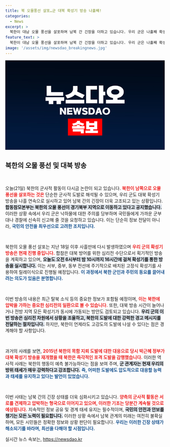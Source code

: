 ```yaml
---
title: 북 오물풍선 살포…군 대북 확성기 방송 나흘째!
categories:
  - News
excerpt: >
  북한이 대남 오물 풍선을 살포하며 남북 간 긴장을 더하고 있습니다. 우리 군은 나흘째 확성기 방송을 통해 심리전을 강화하고 있는데, 북한의 도발 가능성에 긴장감이 흘러넘칩니다. 클릭하고 자세한 정보를 확인해 보세요!
feature_text: >
  북한이 대남 오물 풍선을 살포하며 남북 간 긴장을 더하고 있습니다. 우리 군은 나흘째 확성기 방송을 통해 심리전을 강화하고 있는데, 북한의 도발 가능성에 긴장감이 흘러넘칩니다. 클릭하고 자세한 정보를 확인해 보세요!
image: '/assets/img/newsdao_breakingnews.jpg'
---
```


<p><img src="/assets/img/newsdao_breakingnews.jpg" alt="flaretime 속보" /></p>

<h2 data-ke-size="size26">북한의 오물 풍선 및 대북 방송</h2>

<p data-ke-size="size16">&nbsp;</p>

<p>오늘(21일) 북한의 군사적 활동이 다시금 논란이 되고 있습니다. <b><span style="color: #ee2323;">북한이 남쪽으로 오물 풍선을 살포하는 것은</span></b> 단순한 군사적 도발로 해석될 수 있으며, 우리 군도 대북 확성기 방송을 나흘 연속으로 실시하고 있어 남북 간의 긴장이 더욱 고조되고 있는 상황입니다. <b><span style="background-color: #21538527;">합동참모본부는 북한의 오물 풍선이 경기북부 지역으로 이동하고 있다고 공지했습니다.</span></b> 이러한 상황 속에서 우리 군은 낙하물에 대한 주의를 당부하며 국민들에게 가까운 군부대나 경찰에 신속히 신고해 줄 것을 요청하고 있습니다. 이는 단순히 정보 전달이 아니라, <b><span style="color: #1a5490;">국민의 안전을 최우선으로 고려한 조치입니다.</span></b></p>

<p data-ke-size="size16">&nbsp;</p>

<p>북한의 오물 풍선 살포는 지난 18일 이후 사흘만에 다시 발생하였으며 <b><span style="color: #ee2323;">우리 군의 확성기 방송은 현재 진행 중입니다.</span></b> 합참은 대북 방어를 위한 심리전 수단으로서 획기적인 방송을 계획하고 있으며, <b><span style="background-color: #21538527;">오늘도 오전 6시부터 밤 10시까지 16시간에 걸쳐 확성기를 통한 방송을 실시합니다.</span></b> 이는 서부, 중부, 동부 전선에 주기적으로 배치된 고정식 확성기를 사용하여 릴레이식으로 진행될 예정입니다. <b><span style="color: #1a5490;">이 과정에서 북한 군인과 주민의 동요를 끌어내려는 의도가 있음은 분명합니다.</span></b></p>

<p data-ke-size="size16">&nbsp;</p>

<p>이번 방송의 내용은 최근 탈북 소식 등의 중요한 정보가 포함될 예정이며, <b><span style="color: #ee2323;">이는 북한에 압박을 가하는 중요한 심리전의 일환으로 볼 수 있습니다.</span></b> 또한, 대북 방송 시간이 늘어나거나 전방 지역 모든 확성기가 동시에 가동되는 방안도 검토되고 있습니다. <b><span style="background-color: #21538527;">우리 군의 이번 방송은 심리전 차원에서 상황을 조율하고, 북한의 도발에 대한 강력한 경고 메시지를 전달하는 절차입니다.</span></b> 하지만, 북한이 언제라도 고강도의 도발에 나설 수 있다는 점은 경계해야 할 사항입니다.</p>

<p data-ke-size="size16">&nbsp;</p>

<p>과거의 사례를 보면, <b><span style="color: #ee2323;">2015년 북한의 목함 지뢰 도발에 대한 대응으로 당시 박근혜 정부가 대북 확성기 방송을 재개했을 때 북한은 즉각적인 포격 도발을 감행했습니다.</span></b> 이러한 역사적 사례는 북한의 행동이 예측 불가능하다는 점을 보여 주며, <b><span style="background-color: #21538527;">군 관계자는 현재 우리의 방위 태세가 매우 강력하다고 강조합니다.</span></b> <b><span style="color: #1a5490;">즉, 어떠한 도발에도 압도적으로 대응할 능력과 태세를 유지하고 있다는 발언이 있었습니다.</span></b></p>

<p data-ke-size="size16">&nbsp;</p>

<p>이번 사태는 남북 간의 긴장 상태를 더욱 심화시키고 있습니다. <b><span style="color: #ee2323;">양측의 군사적 활동은 서로를 견제하고 압박하는 형국으로 이어지고 있으며, 이러한 기조는 당분간 계속될 것으로 예상됩니다.</span></b> 지속적인 정보 공유 및 경계 태세 유지는 필수적이며, <b><span style="background-color: #21538527;">국민의 안전과 안보를 챙기는 모든 노력이 필요합니다.</span></b> 이러한 상황 속에서 남북 관계의 미래는 여전히 불확실하며, 모든 시민들은 정확한 정보와 상황 판단이 필요합니다. <b><span style="color: #1a5490;">우리는 이러한 긴장 상태가 해소되기를 바라며, 최선을 다해야 할 시점입니다.</span></b></p>
실시간 뉴스 속보는, <a href="https://newsdao.kr" rel="dofollow">https://newsdao.kr</a>



